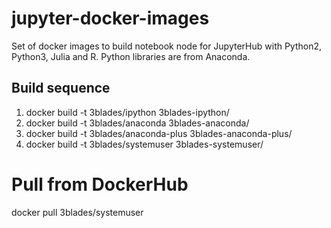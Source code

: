 # jupyter-docker-images
Set of docker images to build notebook node for JupyterHub with Python2, Python3, Julia and R. Python libraries are from Anaconda.

## Build sequence

1) docker build -t 3blades/ipython 3blades-ipython/
2) docker build -t 3blades/anaconda 3blades-anaconda/
3) docker build -t 3blades/anaconda-plus 3blades-anaconda-plus/
4) docker build -t 3blades/systemuser 3blades-systemuser/

# Pull from DockerHub

docker pull 3blades/systemuser